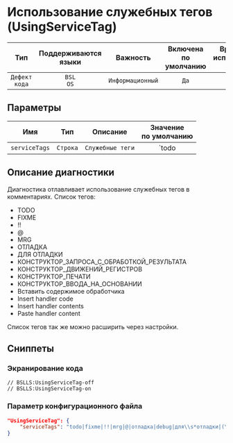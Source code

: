 # Использование служебных тегов (UsingServiceTag)

|      Тип      |    Поддерживаются<br>языки    |     Важность     |    Включена<br>по умолчанию    |    Время на<br>исправление (мин)    |     Теги      |
|:-------------:|:-----------------------------:|:----------------:|:------------------------------:|:-----------------------------------:|:-------------:|
| `Дефект кода` |         `BSL`<br>`OS`         | `Информационный` |              `Да`              |                 `0`                 | `badpractice` |

## Параметры


|      Имя      |   Тип    |     Описание     |                                                                                                       Значение<br>по умолчанию                                                                                                        |
|:-------------:|:--------:|:----------------:|:-------------------------------------------------------------------------------------------------------------------------------------------------------------------------------------------------------------------------------------:|
| `serviceTags` | `Строка` | `Служебные теги` | `todo|fixme|!!|mrg|@|отладка|debug|для\s*отладки|(\{\{|\}\})КОНСТРУКТОР_|(\{\{|\}\})MRG|Вставить\s*содержимое\s*обработчика|Paste\s*handler\s*content|Insert\s*handler\s*code|Insert\s*handler\s*content|Insert\s*handler\s*contents` |
<!-- Блоки выше заполняются автоматически, не трогать -->
## Описание диагностики

Диагностика отлавливает использование служебных тегов в комментариях. Список тегов:

* TODO
* FIXME
* !!
* @
* MRG
* ОТЛАДКА
* ДЛЯ ОТЛАДКИ
* КОНСТРУКТОР_ЗАПРОСА_С_ОБРАБОТКОЙ_РЕЗУЛЬТАТА
* КОНСТРУКТОР_ДВИЖЕНИЙ_РЕГИСТРОВ
* КОНСТРУКТОР_ПЕЧАТИ
* КОНСТРУКТОР_ВВОДА_НА_ОСНОВАНИИ
* Вставить содержимое обработчика
* Insert handler code
* Insert handler contents
* Paste handler content

Список тегов так же можно расширить через настройки.

## Сниппеты

<!-- Блоки ниже заполняются автоматически, не трогать -->
### Экранирование кода

```bsl
// BSLLS:UsingServiceTag-off
// BSLLS:UsingServiceTag-on
```

### Параметр конфигурационного файла

```json
"UsingServiceTag": {
    "serviceTags": "todo|fixme|!!|mrg|@|отладка|debug|для\\s*отладки|(\\{\\{|\\}\\})КОНСТРУКТОР_|(\\{\\{|\\}\\})MRG|Вставить\\s*содержимое\\s*обработчика|Paste\\s*handler\\s*content|Insert\\s*handler\\s*code|Insert\\s*handler\\s*content|Insert\\s*handler\\s*contents"
}
```
